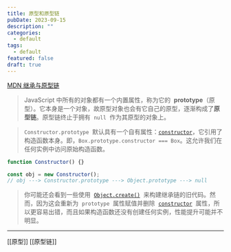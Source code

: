```yaml
---
title: 原型和原型链
pubDate: 2023-09-15
description: ""
categories:
  - default
tags:
  - default
featured: false
draft: true
---
```

[MDN 继承与原型链](https://developer.mozilla.org/zh-CN/docs/Web/JavaScript/Inheritance_and_the_prototype_chain)

> JavaScript 中所有的对象都有一个内置属性，称为它的  **prototype**（原型）。它本身是一个对象，故原型对象也会有它自己的原型，逐渐构成了**原型链**。原型链终止于拥有  `null`  作为其原型的对象上。

> `Constructor.prototype`  默认具有一个自有属性：[`constructor`](https://developer.mozilla.org/zh-CN/docs/Web/JavaScript/Reference/Global_Objects/Object/constructor)，它引用了构造函数本身。即，`Box.prototype.constructor === Box`。这允许我们在任何实例中访问原始构造函数。

```js
function Constructor() {}

const obj = new Constructor();
// obj ---> Constructor.prototype ---> Object.prototype ---> null
```

> 你可能还会看到一些使用  [`Object.create()`](https://developer.mozilla.org/zh-CN/docs/Web/JavaScript/Reference/Global_Objects/Object/create)  来构建继承链的旧代码。然而，因为这会重新为  `prototype`  属性赋值并删除  [`constructor`](https://developer.mozilla.org/zh-CN/docs/Web/JavaScript/Reference/Global_Objects/Object/constructor)  属性，所以更容易出错，而且如果构造函数还没有创建任何实例，性能提升可能并不明显。

---

[[原型]]
[[原型链]]
